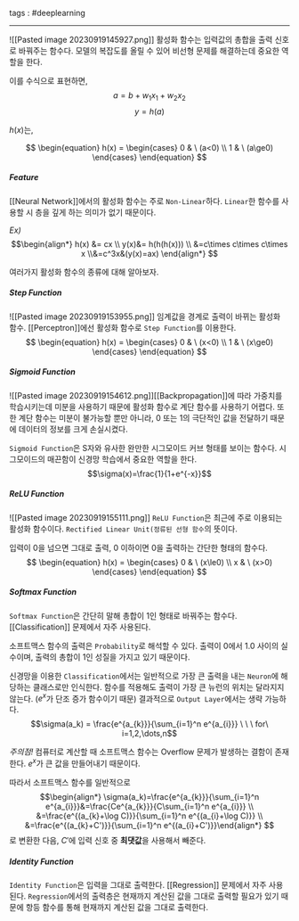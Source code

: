 tags : #deeplearning 

---

![[Pasted image 20230919145927.png]]
활성화 함수는 입력값의 총합을 출력 신호로 바꿔주는 함수다.
모델의 복잡도를 올릴 수 있어 비선형 문제를 해결하는데 중요한 역할을 한다.

이를 수식으로 표현하면,
$$a=b+w_1x_1+w_2x_2$$
$$y=h(a)$$

$h(x)$는, 

$$
\begin{equation}
       h(x) = 
        \begin{cases}
            0 & \ (a<0) \\
            1 & \ (a\ge0)
        \end{cases}
    \end{equation}
$$

##### Feature
[[Neural Network]]에서의 활성화 함수는 주로 `Non-Linear`하다. `Linear`한 함수를 사용할 시 층을 깊게 하는 의미가 없기 때문이다.

*Ex)*
$$\begin{align*} h(x)  &= cx \\ y(x)&= h(h(h(x))) \\ &=c\times c\times c\times x \\&=c^3x&(y(x)=ax) \end{align*} $$

여러가지 활성화 함수의 종류에 대해 알아보자.

##### Step Function
![[Pasted image 20230919153955.png]]
임계값을 경계로 출력이 바뀌는 활성화 함수.
[[Perceptron]]에선 활성화 함수로 `Step Function`를 이용한다.
$$
\begin{equation}
       h(x) = 
        \begin{cases}
            0 & \ (x<0) \\
            1 & \ (x\ge0)
        \end{cases}
    \end{equation}
$$

##### Sigmoid Function
![[Pasted image 20230919154612.png]][[Backpropagation]]에 따라 가중치를 학습시키는데 미분을 사용하기 때문에 활성화 함수로 계단 함수를 사용하기 어렵다. 또한 계단 함수는 미분이 불가능할 뿐만 아니라, $0$ 또는 $1$의 극단적인 값을 전달하기 때문에 데이터의 정보를 크게 손실시켰다.

`Sigmoid Function`은 S자와 유사한 완만한 시그모이드 커브 형태를 보이는 함수다. 시그모이드의 매끈함이 신경망 학습에서 중요한 역할을 한다.
$$\sigma(x)=\frac{1}{1+e^{-x}}$$

##### ReLU Function
![[Pasted image 20230919155111.png]]
`ReLU Function`은 최근에 주로 이용되는 활성화 함수이다. `Rectified Linear Unit(정류된 선형 함수`의 뜻이다.

입력이 $0$을 넘으면 그대로 출력, $0$ 이하이면 $0$을 출력하는 간단한 형태의 함수다.
$$
\begin{equation}
       h(x) = 
        \begin{cases}
            0 & \ (x\le0) \\
            x & \ (x>0)
        \end{cases}
    \end{equation}
$$

##### Softmax Function
`Softmax Function`은 간단히 말해 총합이 $1$인 형태로 바꿔주는 함수다. [[Classification]] 문제에서 자주 사용된다.

소프트맥스 함수의 출력은 `Probability`로 해석할 수 있다. 출력이 $0$에서 $1.0$ 사이의 실수이며, 출력의 총합이 1인 성질을 가지고 있기 때문이다.

신경망을 이용한 `Classification`에서는 일반적으로 가장 큰 출력을 내는 `Neuron`에 해당하는 클래스로만 인식한다. 함수를 적용해도 출력이 가장 큰 뉴런의 위치는 달라지지 않는다. ($e^x$가 단조 증가 함수이기 때문) 결과적으로 `Output Layer`에서는 생략 가능하다.
$$\sigma(a_k) = \frac{e^{a_{k}}}{\sum_{i=1}^n e^{a_{i}}} \ \ \ for\ i=1,2,\dots,n$$

*주의점!*
컴퓨터로 계산할 때 소프트맥스 함수는 Overflow 문제가 발생하는 결함이 존재한다. $e^x$가 큰 값을 만들어내기 때문이다.

따라서 소프트맥스 함수를 일반적으로
$$\begin{align*} \sigma(a_k)=\frac{e^{a_{k}}}{\sum_{i=1}^n e^{a_{i}}}&=\frac{Ce^{a_{k}}}{C\sum_{i=1}^n e^{a_{i}}}
\\ &=\frac{e^{(a_{k}+\log C)}}{\sum_{i=1}^n e^{(a_{i}+\log C)}} \\ &=\frac{e^{(a_{k}+C')}}{\sum_{i=1}^n e^{(a_{i}+C')}}\end{align*} $$
로 변환한 다음, $C'$에 입력 신호 중 **최댓값**을 사용해서 빼준다.

##### Identity Function
`Identity Function`은 입력을 그대로 출력한다. [[Regression]] 문제에서 자주 사용된다. `Regression`에서의 출력층은 현재까지 계산된 값을 그대로 출력할 필요가 있기 때문에 항등 함수를 통해 현재까지 계산된 값을 그대로 출력한다.